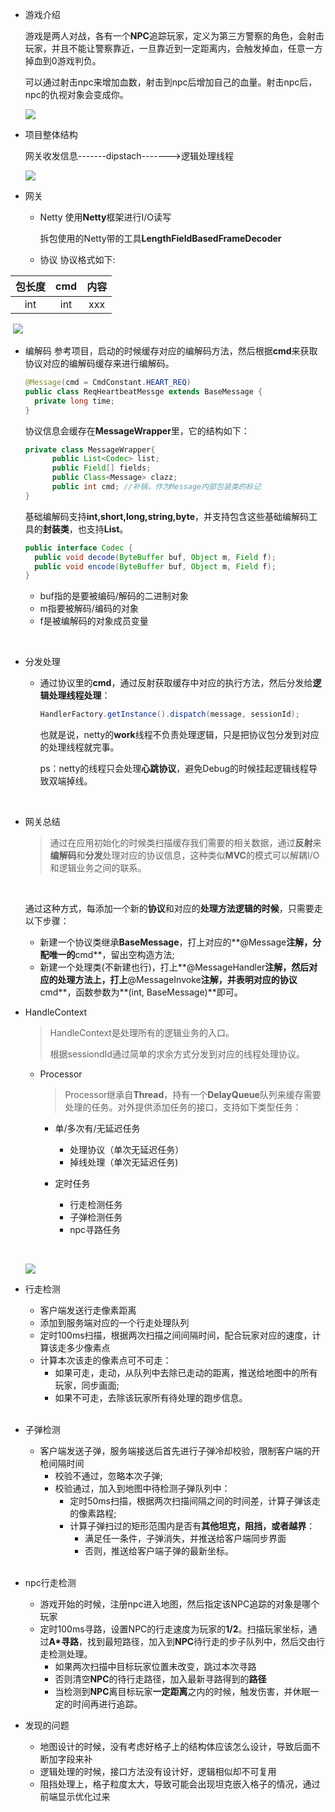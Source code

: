 - 游戏介绍

   游戏是两人对战，各有一个**NPC**追踪玩家，定义为第三方警察的角色，会射击玩家，并且不能让警察靠近，一旦靠近到一定距离内，会触发掉血，任意一方掉血到0游戏判负。

  可以通过射击npc来增加血数，射击到npc后增加自己的血量。射击npc后，npc的仇视对象会变成你。

  ![](./界面.png)






- 项目整体结构

  网关收发信息-------dipstach------->逻辑处理线程

  ![](结构.png)



- 网关
  - Netty
     使用**Netty**框架进行I/O读写

     拆包使用的Netty带的工具**LengthFieldBasedFrameDecoder**
   - 协议
      协议格式如下:

| 包长度  | cmd  |  内容  |
| :--: | :--: | :--: |
| int  | int  | xxx  |
​		  ![](编解码.png)

   - 编解码
      参考项目，启动的时候缓存对应的编解码方法，然后根据**cmd**来获取协议对应的编解码缓存来进行编解码。
      ​    
      ```java
      @Message(cmd = CmdConstant.HEART_REQ)
      public class ReqHeartbeatMessge extends BaseMessage {
      	private long time;
      }
      ```

      协议信息会缓存在**MessageWrapper**里，它的结构如下：
      ​    
      ```java
      private class MessageWrapper{
      		public List<Codec> list;
      		public Field[] fields;
      		public Class<Message> clazz;
      		public int cmd; //补锅，作为Message内部包装类的标记
      }
      ```

      基础编解码支持**int,short,long,string,byte**，并支持包含这些基础编解码工具的**封装类**，也支持**List**。
      ​    
      ```java
      public interface Codec {
      	public void decode(ByteBuffer buf, Object m, Field f);
      	public void encode(ByteBuffer buf, Object m, Field f);
      }
      ```

      - buf指的是要被编码/解码的二进制对象
      - m指要被解码/编码的对象
      - f是被编解码的对象成员变量

      ​

  - 分发处理

     - 通过协议里的**cmd**，通过反射获取缓存中对应的执行方法，然后分发给**逻辑处理线程处理**：

       ```java
       HandlerFactory.getInstance().dispatch(message, sessionId);
       ```

       也就是说，netty的**work**线程不负责处理逻辑，只是把协议包分发到对应的处理线程就完事。

       ps：netty的线程只会处理**心跳协议**，避免Debug的时候挂起逻辑线程导致双端掉线。

       ​

  - 网关总结

     > 通过在应用初始化的时候类扫描缓存我们需要的相关数据，通过**反射**来**编解码**和**分发**处理对应的协议信息，这种类似**MVC**的模式可以解耦I/O和逻辑业务之间的联系。

     ​

     通过这种方式，每添加一个新的**协议**和对应的**处理方法逻辑的时候**，只需要走以下步骤：

     - 新建一个协议类继承**BaseMessage**，打上对应的**@Message**注解，分配唯一的**cmd**，留出空构造方法;
     - 新建一个处理类(不新建也行)，打上**@MessageHandler**注解，然后对应的处理方法上，打上**@MessageInvoke**注解，并表明对应的协议**cmd**，函数参数为**(int, BaseMessage)**即可。


 


- HandleContext

  > HandleContext是处理所有的逻辑业务的入口。
  >
  > 根据sessiondId通过简单的求余方式分发到对应的线程处理协议。

  - Processor

    > Processor继承自**Thread**，持有一个**DelayQueue**队列来缓存需要处理的任务。对外提供添加任务的接口，支持如下类型任务：

    - 单/多次有/无延迟任务

      - 处理协议（单次无延迟任务）
      - 掉线处理（单次无延迟任务)

    - 定时任务

      - 行走检测任务
      - 子弹检测任务
      - npc寻路任务

      ​

  ![](阻挡.png)

- 行走检测

  - 客户端发送行走像素距离
  - 添加到服务端对应的一个行走处理队列
  - 定时100ms扫描，根据两次扫描之间间隔时间，配合玩家对应的速度，计算该走多少像素点
  - 计算本次该走的像素点可不可走：
    - 如果可走，走动，从队列中去除已走动的距离，推送给地图中的所有玩家，同步画面;
    - 如果不可走，去除该玩家所有待处理的跑步信息。

  </br>

- 子弹检测
    - 客户端发送子弹，服务端接送后首先进行子弹冷却校验，限制客户端的开枪间隔时间
      - 校验不通过，忽略本次子弹;
      - 校验通过，加入到地图中待检测子弹队列中：
        - 定时50ms扫描，根据两次扫描间隔之间的时间差，计算子弹该走的像素路程;
        - 计算子弹扫过的矩形范围内是否有**其他坦克，阻挡，或者越界**：
          - 满足任一条件，子弹消失，并推送给客户端同步界面
          - 否则，推送给客户端子弹的最新坐标。

    </br>

- npc行走检测
    - 游戏开始的时候，注册npc进入地图，然后指定该NPC追踪的对象是哪个玩家
    - 定时100ms寻路，设置NPC的行走速度为玩家的**1/2**。扫描玩家坐标，通过**A*寻路**，找到最短路径，加入到**NPC**待行走的步子队列中，然后交由行走检测处理。
      - 如果两次扫描中目标玩家位置未改变，跳过本次寻路
      - 否则清空**NPC**的待行走路径，加入最新寻路得到的**路径**
      - 当检测到**NPC**离目标玩家**一定距离**之内的时候，触发伤害，并休眠一定的时间再进行追踪。






- 发现的问题
  - 地图设计的时候，没有考虑好格子上的结构体应该怎么设计，导致后面不断加字段来补
  - 逻辑处理的时候，接口方法没有设计好，逻辑相似却不可复用
  - 阻挡处理上，格子粒度太大，导致可能会出现坦克嵌入格子的情况，通过前端显示优化过来


​	  	